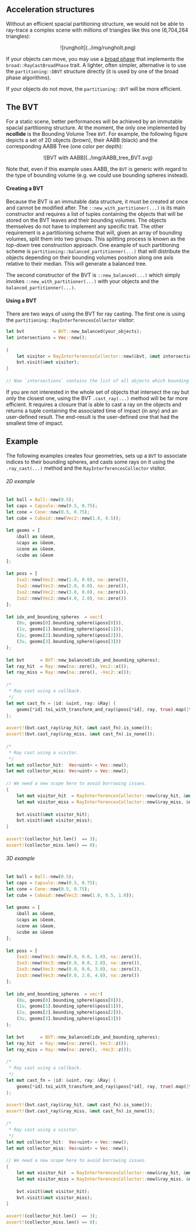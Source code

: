 ## Acceleration structures

Without an efficient spacial partitioning structure, we would not be able to
ray-trace a complex scene with millions of triangles like this one (6,704,264
triangles):

<center>
![rungholt](../img/rungholt.png)
</center>

If your objects can move, you may use a [broad
phase](../contact_determination/broad_phase.html) that implements the
`broad::RayCastBroadPhase` trait. A lighter, often simpler, alternative is to
use the `partitioning::DBVT` structure directly (it is used by one
of the broad phase algorithms).

If your objects do not move, the `partitioning::BVT`  will be more efficient.

## The BVT
For a static scene, better performances will be achieved by an immutable
spacial partitioning structure. At the moment, the only one implemented by
**ncollide** is the Bounding Volume Tree `BVT`. For example, the following
figure depicts a set of 2D objects (brown), their AABB (black) and the
corresponding AABB Tree (one color per depth):

<center>
![BVT with AABB](../img/AABB_tree_BVT.svg)
</center>

Note that, even if this example uses AABB, the `BVT` is generic with regard to
the type of bounding volume (e.g. we could use bounding spheres instead).

#### Creating a BVT
Because the BVT is an immutable data structure, it must be created at once and
cannot be modified after. The `::new_with_partitioner(...)` is its main
constructor and requires a list of tuples containing the objects that will be
stored on the BVT leaves and their bounding volumes. The objects themselves do
not have to implement any specific trait. The other requirement is a
partitioning scheme that will, given an array of bounding volumes, split them
into two groups. This splitting process is known as the _top-down_ tree
construction approach. One example of such partitioning scheme is
`partitioning::balanced_partitionner(...)` that will distribute the objects
depending on their bounding volumes position along one axis relative to their
median. This will generate a balanced tree.

The second constructor of the BVT is `::new_balanced(...)` which simply invokes
`::new_with_partitioner(...)` with your objects and the
`balanced_partitionner(...)`.

#### Using a BVT

There are two ways of using the BVT for ray casting. The first one is using the
`partitioning::RayInterferencesCollector` visitor:

```rust
let bvt           = BVT::new_balanced(your_objects);
let intersections = Vec::new();

{
    let visitor = RayInterferencesCollector::new(&bvt, &mut intersections);
    bvt.visit(&mut visitor);
}

// Now `intersections` contains the list of all objects which bounding volume intersects the ray.
```

If you are not interested in the whole set of objects that intersect the ray
but only the closest one, using the BVT `.cast_ray(...)` method will be far
more efficient. It requires a closure that is able to cast a ray on the
objects and returns a tuple containing the associated time of impact (in any)
and an user-defined result. The end-result is the user-defined one that had the
smallest time of impact.

## Example

The following examples creates four geometries, sets up a `BVT` to associate
indices to their bounding spheres, and casts some rays on it using the
`.ray_cast(...)` method and the `RayInterferencesCollector` visitor.

###### 2D example <span class="d2" onclick="window.open('../src/ray_bvt2d.rs')"></span>
```rust
let ball = Ball::new(0.5);
let caps = Capsule::new(0.5, 0.75);
let cone = Cone::new(0.5, 0.75);
let cube = Cuboid::new(Vec2::new(1.0, 0.5));

let geoms = [
    &ball as &Geom,
    &caps as &Geom,
    &cone as &Geom,
    &cube as &Geom
];

let poss = [
    Iso2::new(Vec2::new(1.0, 0.0), na::zero()),
    Iso2::new(Vec2::new(2.0, 0.0), na::zero()),
    Iso2::new(Vec2::new(3.0, 0.0), na::zero()),
    Iso2::new(Vec2::new(4.0, 2.0), na::zero())
];

let idx_and_bounding_spheres  = vec!(
    (0u, geoms[0].bounding_sphere(&poss[0])),
    (1u, geoms[1].bounding_sphere(&poss[1])),
    (2u, geoms[2].bounding_sphere(&poss[2])),
    (3u, geoms[3].bounding_sphere(&poss[3]))
);

let bvt      = BVT::new_balanced(idx_and_bounding_spheres);
let ray_hit  = Ray::new(na::zero(), Vec2::x());
let ray_miss = Ray::new(na::zero(), -Vec2::x());

/*
 * Ray cast using a callback.
 */
let mut cast_fn = |id: &uint, ray: &Ray| {
    geoms[*id].toi_with_transform_and_ray(&poss[*id], ray, true).map(|toi| (toi, toi))
};

assert!(bvt.cast_ray(&ray_hit, &mut cast_fn).is_some());
assert!(bvt.cast_ray(&ray_miss, &mut cast_fn).is_none());

/*
 * Ray cast using a visitor.
 */
let mut collector_hit:  Vec<uint> = Vec::new();
let mut collector_miss: Vec<uint> = Vec::new();

// We need a new scope here to avoid borrowing issues.
{
    let mut visitor_hit  = RayInterferencesCollector::new(&ray_hit, &mut collector_hit);
    let mut visitor_miss = RayInterferencesCollector::new(&ray_miss, &mut collector_miss);

    bvt.visit(&mut visitor_hit);
    bvt.visit(&mut visitor_miss);
}

assert!(collector_hit.len()  == 3);
assert!(collector_miss.len() == 0);
```

###### 3D example <span class="d3" onclick="window.open('../src/ray_bvt3d.rs')"></span>
```rust
let ball = Ball::new(0.5);
let caps = Capsule::new(0.5, 0.75);
let cone = Cone::new(0.5, 0.75);
let cube = Cuboid::new(Vec3::new(1.0, 0.5, 1.0));

let geoms = [
    &ball as &Geom,
    &caps as &Geom,
    &cone as &Geom,
    &cube as &Geom
];

let poss = [
    Iso3::new(Vec3::new(0.0, 0.0, 1.0), na::zero()),
    Iso3::new(Vec3::new(0.0, 0.0, 2.0), na::zero()),
    Iso3::new(Vec3::new(0.0, 0.0, 3.0), na::zero()),
    Iso3::new(Vec3::new(0.0, 2.0, 4.0), na::zero())
];

let idx_and_bounding_spheres  = vec!(
    (0u, geoms[0].bounding_sphere(&poss[0])),
    (1u, geoms[1].bounding_sphere(&poss[1])),
    (2u, geoms[2].bounding_sphere(&poss[2])),
    (3u, geoms[3].bounding_sphere(&poss[3]))
);

let bvt      = BVT::new_balanced(idx_and_bounding_spheres);
let ray_hit  = Ray::new(na::zero(), Vec3::z());
let ray_miss = Ray::new(na::zero(), -Vec3::z());

/*
 * Ray cast using a callback.
 */
let mut cast_fn = |id: &uint, ray: &Ray| {
    geoms[*id].toi_with_transform_and_ray(&poss[*id], ray, true).map(|toi| (toi, toi))
};

assert!(bvt.cast_ray(&ray_hit, &mut cast_fn).is_some());
assert!(bvt.cast_ray(&ray_miss, &mut cast_fn).is_none());

/*
 * Ray cast using a visitor.
 */
let mut collector_hit:  Vec<uint> = Vec::new();
let mut collector_miss: Vec<uint> = Vec::new();

// We need a new scope here to avoid borrowing issues.
{
    let mut visitor_hit  = RayInterferencesCollector::new(&ray_hit, &mut collector_hit);
    let mut visitor_miss = RayInterferencesCollector::new(&ray_miss, &mut collector_miss);

    bvt.visit(&mut visitor_hit);
    bvt.visit(&mut visitor_miss);
}

assert!(collector_hit.len()  == 3);
assert!(collector_miss.len() == 0);
```
